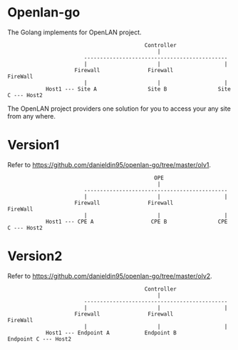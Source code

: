 # Openlan-go

The Golang implements for OpenLAN project.
    
                                               Controller
                                                   |
                            ---------------------------------------------
                            |                      |                    |
                         Firewall               Firewall             FireWall
                            |                      |                    |
                Host1 --- Site A                Site B                Site C --- Host2

The OpenLAN project providers one solution for you to access your any site from any where. 

# Version1 

Refer to https://github.com/danieldin95/openlan-go/tree/master/olv1.

                                                  OPE
                                                   |
                            ---------------------------------------------
                            |                      |                    |
                         Firewall               Firewall             FireWall
                            |                      |                    |
                Host1 --- CPE A                  CPE B                CPE C --- Host2

# Version2

Refer to https://github.com/danieldin95/openlan-go/tree/master/olv2.

                                               Controller
                                                   |
                            ---------------------------------------------
                            |                      |                    |
                         Firewall               Firewall             FireWall
                            |                      |                    |
                Host1 --- Endpoint A           Endpoint B             Endpoint C --- Host2
